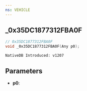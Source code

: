 ```yaml
---
ns: VEHICLE
---
```

## _0x35DC1877312FBA0F

```c
// 0x35DC1877312FBA0F
void _0x35DC1877312FBA0F(Any p0);
```

```
NativeDB Introduced: v1207
```

## Parameters
* **p0**:
